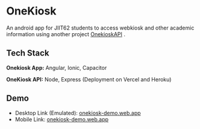 
# OneKiosk

An android app for JIIT62 students to access webkiosk and other academic information using another project [OnekioskAPI](https://github.com/tanishqmanuja/OneKiosk-API) .

## Tech Stack

**Onekiosk App:** Angular, Ionic, Capacitor

**OneKiosk API:** Node, Express (Deployment on Vercel and Heroku)


## Demo

- Desktop Link (Emulated): [onekiosk-demo.web.app](https://view-like-mobile.vercel.app/?url=https:%2F%2Fonekiosk-demo.web.app%2F&title=Onekiosk&bg=black)
- Mobile Link: [onekiosk-demo.web.app](https://onekiosk-demo.web.app/)
